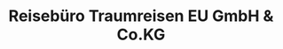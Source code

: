 ---
title: "Reisebüro Traumreisen EU GmbH & Co.KG"
url: /bamberg/reisebuero-traumreisen-eu-gmbh-und-co-kg/
shop: Reisebüro
---